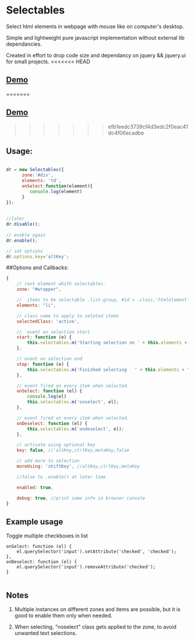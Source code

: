 # Selectables

Select html elements in webpage with mouse like on computer's desktop. 

Simple and lightweight pure javascript implementation without external lib dependancies.

Created in effort to drop code size and dependancy on jquery && jquery.ui for small projects.
<<<<<<< HEAD


## <a href="https://jsfiddle.net/ovzxm6mt/53/" target="_blank">Demo</a>
=======
## [Demo](https://jsfiddle.net/ovzxm6mt/50/ "Try it")
>>>>>>> efb1eedc3739cf4d3edc2f0eac41dc4f06ecadbe

## Usage:

``` js 

dr = new Selectables({
      zone:'#div',
      elements: 'td',     
      onSelect:function(element){
         console.log(element)
      }
});
 
 
//later
dr.disable();
 
// enable again
dr.enable();

// set options
dr.options.key='altKey';

```
##Options and Callbacks:

``` js
{
    // root element whith selectables.
    zone: "#wrapper",

    //  items to be selectable .list-group, #id > .class,'htmlelement' - valid querySelectorAll
    elements: "li",

    // class name to apply to seleted items        
    selectedClass: 'active',

    //  event on selection start        
    start: function (e) {
        this.selectables.m('Starting selection on ' + this.elements + ' in ' + this.zone);
    },

    // event on selection end        
    stop: function (e) {
        this.selectables.m('Finished selecting   ' + this.elements + ' in ' + this.zone);
    },

    // event fired on every item when selected.
    onSelect: function (el) {
        console.log(el)
        this.selectables.m('onselect', el);
    },

    // event fired on every item when selected.
    onDeselect: function (el) {
        this.selectables.m('ondeselect', el);
    },

    // activate using optional key
    key: false, //'altKey,ctrlKey,metaKey,false   

    // add more to selection
    moreUsing: 'shiftKey', //altKey,ctrlKey,metaKey

    //false to .enable() at later time   

    enabled: true,

    debug: true, //print some info in browser console
}
```
## Example usage

Toggle multiple  checkboxes in list

``` jss
onSelect: function (el) {
    el.querySelector('input').setAttribute('checked', 'checked');
},
onDeselect: function (el) {
    el.querySelector('input').removeAttribute('checked');
}
                    
```
## Notes

1. Multiple instances on different zones and items are possible, but it is good to enable them only when needed.
 
2. When selecting, "noselect" class  gets applied  to the zone, to avoid unwanted text selections.
 


